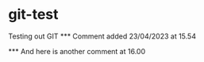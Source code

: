 # git-test
Testing out GIT
*** Comment added 23/04/2023 at 15.54

*** And here is another comment at 16.00
